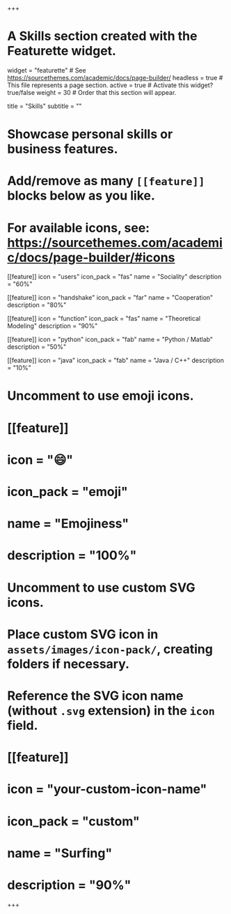 +++
# A Skills section created with the Featurette widget.
widget = "featurette"  # See https://sourcethemes.com/academic/docs/page-builder/
headless = true  # This file represents a page section.
active = true  # Activate this widget? true/false
weight = 30  # Order that this section will appear.

title = "Skills"
subtitle = ""

# Showcase personal skills or business features.
# 
# Add/remove as many `[[feature]]` blocks below as you like.
# 
# For available icons, see: https://sourcethemes.com/academic/docs/page-builder/#icons

[[feature]]
  icon = "users"
  icon_pack = "fas"
  name = "Sociality"
  description = "60%"
  
[[feature]]
  icon = "handshake"
  icon_pack = "far"
  name = "Cooperation"
  description = "80%"
  
[[feature]]
  icon = "function"
  icon_pack = "fas"
  name = "Theoretical Modeling"
  description = "90%"  
  
[[feature]]
  icon = "python"
  icon_pack = "fab"
  name = "Python / Matlab"
  description = "50%"
  
[[feature]]
  icon = "java"
  icon_pack = "fab"
  name = "Java / C++"
  description = "10%"

# Uncomment to use emoji icons.
# [[feature]]
#  icon = ":smile:"
#  icon_pack = "emoji"
#  name = "Emojiness"
#  description = "100%"  

# Uncomment to use custom SVG icons.
# Place custom SVG icon in `assets/images/icon-pack/`, creating folders if necessary.
# Reference the SVG icon name (without `.svg` extension) in the `icon` field.
# [[feature]]
#  icon = "your-custom-icon-name"
#  icon_pack = "custom"
#  name = "Surfing"
#  description = "90%"

+++
